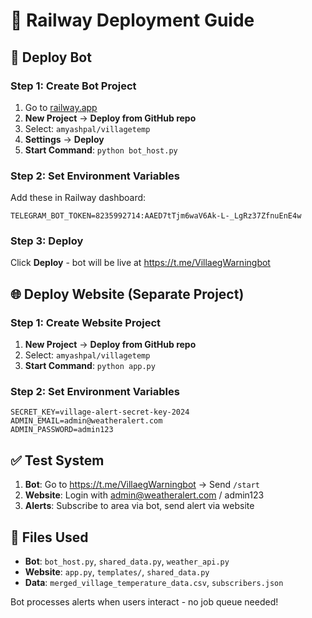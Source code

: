 # 🚀 Railway Deployment Guide

## 🤖 Deploy Bot

### Step 1: Create Bot Project
1. Go to [railway.app](https://railway.app)
2. **New Project** → **Deploy from GitHub repo**
3. Select: `amyashpal/villagetemp`
4. **Settings** → **Deploy**
5. **Start Command**: `python bot_host.py`

### Step 2: Set Environment Variables
Add these in Railway dashboard:
```
TELEGRAM_BOT_TOKEN=8235992714:AAED7tTjm6waV6Ak-L-_LgRz37ZfnuEnE4w
```

### Step 3: Deploy
Click **Deploy** - bot will be live at https://t.me/VillaegWarningbot

## 🌐 Deploy Website (Separate Project)

### Step 1: Create Website Project
1. **New Project** → **Deploy from GitHub repo**
2. Select: `amyashpal/villagetemp`
3. **Start Command**: `python app.py`

### Step 2: Set Environment Variables
```
SECRET_KEY=village-alert-secret-key-2024
ADMIN_EMAIL=admin@weatheralert.com
ADMIN_PASSWORD=admin123
```

## ✅ Test System
1. **Bot**: Go to https://t.me/VillaegWarningbot → Send `/start`
2. **Website**: Login with admin@weatheralert.com / admin123
3. **Alerts**: Subscribe to area via bot, send alert via website

## 🔧 Files Used
- **Bot**: `bot_host.py`, `shared_data.py`, `weather_api.py`
- **Website**: `app.py`, `templates/`, `shared_data.py`
- **Data**: `merged_village_temperature_data.csv`, `subscribers.json`

Bot processes alerts when users interact - no job queue needed!